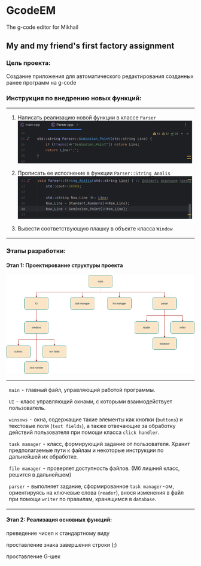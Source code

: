 # GcodeEM
The g-code editor for Mikhail

## My and my friend's first factory assignment

### Цель проекта:
Создание приложения для автоматического редактирования созданных ранее программ на g-code

### Инструкция по внедрению новых функций:
<table>
<tr>
<td style="border: none;">

1) Написать реализацию новой функции в классе `Parser`
![Отрисовка карты.](/Images/Class_Parser.png)

2) Прописать ее исполнение в функции `Parser::String_Analis`
![Отрисовка карты.](/Images/Line_Analis.png)

3) Вывести соответствующую плашку в объекте класса `Window`



</td> </tr> </table>

### Этапы разработки:
#### Этап 1: Проектирование структуры проекта
![Отрисовка карты.](/Images/Structure.drawio.png)

<table>
<tr>
<td style="border: none;">

`main` - главный файл, управляющий работой программы.

`UI` - класс управляющий окнами, с которыми взаимодействует пользователь.

`winsows` - окна, содержащие такие элементы как кнопки (`buttons`) и текстовые поля (`text fields`), а также отвечающие за обработку действий пользователя при помощи класса `click handler`.

`task manager` - класс, формирующий задание от пользователя. Хранит предполагаемые пути к файлам и некоторые инструкции по дальнейшей их обработке.

`file manager` - проверяет доступность файлов. (Мб лишний класс, решится в дальнейшем)

`parser` - выполняет задание, сформированное `task manager`-ом, ориентируясь на ключевые слова (`reader`), внося изменения в файл при помощи `writer` по правилам, хранящимся в `database`.

</td> </tr> </table>


#### Этап 2: Реализация основных функций: 

преведение чисел к стандартному виду

проставление знака завершения строки (;)

проставление G-шек

